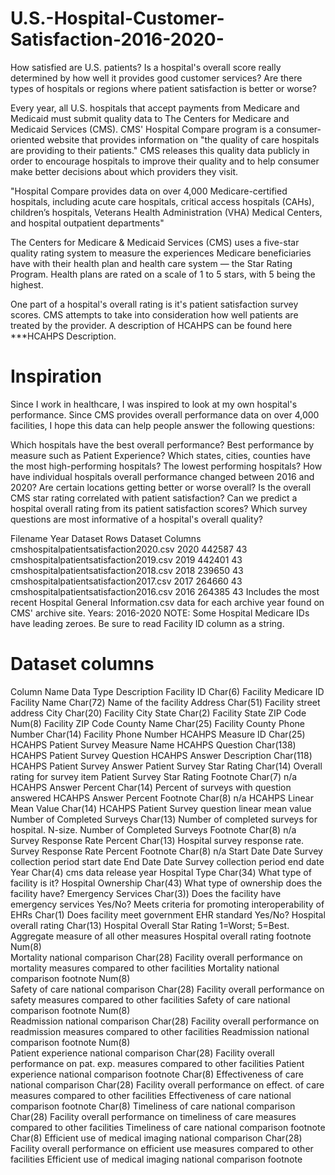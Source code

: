 # U.S.-Hospital-Customer-Satisfaction-2016-2020-
How satisfied are U.S. patients? Is a hospital's overall score really determined by how well it provides good customer services? Are there types of hospitals or regions where patient satisfaction is better or worse?

Every year, all U.S. hospitals that accept payments from Medicare and Medicaid must submit quality data to The Centers for Medicare and Medicaid Services (CMS). CMS' Hospital Compare program is a consumer-oriented website that provides information on "the quality of care hospitals are providing to their patients." CMS releases this quality data publicly in order to encourage hospitals to improve their quality and to help consumer make better decisions about which providers they visit.

"Hospital Compare provides data on over 4,000 Medicare-certified hospitals, including acute care hospitals, critical access hospitals (CAHs), children’s hospitals, Veterans Health Administration (VHA) Medical Centers, and hospital outpatient departments"

The Centers for Medicare & Medicaid Services (CMS) uses a five-star quality rating system to measure the experiences Medicare beneficiaries have with their health plan and health care system — the Star Rating Program. Health plans are rated on a scale of 1 to 5 stars, with 5 being the highest.

One part of a hospital's overall rating is it's patient satisfaction survey scores. CMS attempts to take into consideration how well patients are treated by the provider. A description of HCAHPS can be found here ***HCAHPS Description.

# Inspiration
Since I work in healthcare, I was inspired to look at my own hospital's performance. Since CMS provides overall performance data on over 4,000 facilities, I hope this data can help people answer the following questions:

Which hospitals have the best overall performance? Best performance by measure such as Patient Experience?
Which states, cities, counties have the most high-performing hospitals? The lowest performing hospitals?
How have individual hospitals overall performance changed between 2016 and 2020? Are certain locations getting better or worse overall?
Is the overall CMS star rating correlated with patient satisfaction?
Can we predict a hospital overall rating from its patient satisfaction scores?
Which survey questions are most informative of a hospital's overall quality?

Filename	Year	Dataset Rows	Dataset Columns
cmshospitalpatientsatisfaction2020.csv	2020	442587	43
cmshospitalpatientsatisfaction2019.csv	2019	442401	43
cmshospitalpatientsatisfaction2018.csv	2018	239650	43
cmshospitalpatientsatisfaction2017.csv	2017	264660	43
cmshospitalpatientsatisfaction2016.csv	2016	264385	43
Includes the most recent Hospital General Information.csv data for each archive year found on CMS' archive site. Years: 2016-2020
NOTE: Some Hospital Medicare IDs have leading zeroes. Be sure to read Facility ID column as a string.
# Dataset columns
Column Name	Data Type	Description
Facility ID	Char(6)	Facility Medicare ID
Facility Name	Char(72)	Name of the facility
Address	Char(51)	Facility street address
City	Char(20)	Facility City
State	Char(2)	Facility State
ZIP Code	Num(8)	Facility ZIP Code
County Name	Char(25)	Facility County
Phone Number	Char(14)	Facility Phone Number
HCAHPS Measure ID	Char(25)	HCAHPS Patient Survey Measure Name
HCAHPS Question	Char(138)	HCAHPS Patient Survey Question
HCAHPS Answer Description	Char(118)	HCAHPS Patient Survey Answer
Patient Survey Star Rating	Char(14)	Overall rating for survey item
Patient Survey Star Rating Footnote	Char(7)	n/a
HCAHPS Answer Percent	Char(14)	Percent of surveys with question answered
HCAHPS Answer Percent Footnote	Char(8)	n/a
HCAHPS Linear Mean Value	Char(14)	HCAHPS Patient Survey question linear mean value
Number of Completed Surveys	Char(13)	Number of completed surveys for hospital. N-size.
Number of Completed Surveys Footnote	Char(8)	n/a
Survey Response Rate Percent	Char(13)	Hospital survey response rate.
Survey Response Rate Percent Footnote	Char(8)	n/a
Start Date	Date	Survey collection period start date
End Date	Date	Survey collection period end date
Year	Char(4)	cms data release year
Hospital Type	Char(34)	What type of facility is it?
Hospital Ownership	Char(43)	What type of ownership does the facility have?
Emergency Services	Char(3))	Does the facility have emergency services Yes/No?
Meets criteria for promoting interoperability of EHRs	Char(1)	Does facility meet government EHR standard Yes/No?
Hospital overall rating	Char(13)	Hospital Overall Star Rating 1=Worst; 5=Best. Aggregate measure of all other measures
Hospital overall rating footnote	Num(8)	
Mortality national comparison	Char(28)	Facility overall performance on mortality measures compared to other facilities
Mortality national comparison footnote	Num(8)	
Safety of care national comparison	Char(28)	Facility overall performance on safety measures compared to other facilities
Safety of care national comparison footnote	Num(8)	
Readmission national comparison	Char(28)	Facility overall performance on readmission measures compared to other facilities
Readmission national comparison footnote	Num(8)	
Patient experience national comparison	Char(28)	Facility overall performance on pat. exp. measures compared to other facilities
Patient experience national comparison footnote	Char(8)	
Effectiveness of care national comparison	Char(28)	Facility overall performance on effect. of care measures compared to other facilities
Effectiveness of care national comparison footnote	Char(8)	
Timeliness of care national comparison	Char(28)	Facility overall performance on timeliness of care measures compared to other facilities
Timeliness of care national comparison footnote	Char(8)	
Efficient use of medical imaging national comparison	Char(28)	Facility overall performance on efficient use measures compared to other facilities
Efficient use of medical imaging national comparison footnote
